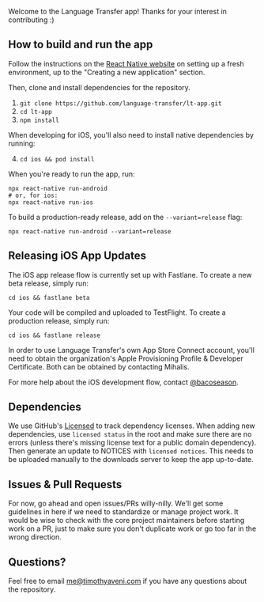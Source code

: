 Welcome to the Language Transfer app! Thanks for your interest in contributing :)

## How to build and run the app

Follow the instructions on the [React Native website](https://reactnative.dev/docs/environment-setup) on setting up a fresh environment, up to the "Creating a new application" section.

Then, clone and install dependencies for the repository.

1. `git clone https://github.com/language-transfer/lt-app.git`
2. `cd lt-app`
3. `npm install`

When developing for iOS, you'll also need to install native dependencies by running:

4. `cd ios && pod install`

When you're ready to run the app, run:

    npx react-native run-android
    # or, for ios:
    npx react-native run-ios

To build a production-ready release, add on the `--variant=release` flag:

    npx react-native run-android --variant=release

## Releasing iOS App Updates

The iOS app release flow is currently set up with Fastlane. To create a new beta release, simply run:

    cd ios && fastlane beta

Your code will be compiled and uploaded to TestFlight. To create a production release, simply run:

    cd ios && fastlane release

In order to use Language Transfer's own App Store Connect account, you'll need to obtain the organization's Apple Provisioning Profile & Developer Certificate. Both can be obtained by contacting Mihalis.

For more help about the iOS development flow, contact [@bacoseason](mailto:michael@schonfeld.org).

## Dependencies

We use GitHub's [Licensed](https://github.com/github/licensed) to track dependency licenses. When adding new dependencies, use `licensed status` in the root and make sure there are no errors (unless there's missing license text for a public domain dependency). Then generate an update to NOTICES with `licensed notices`. This needs to be uploaded manually to the downloads server to keep the app up-to-date.

## Issues & Pull Requests

For now, go ahead and open issues/PRs willy-nilly. We'll get some guidelines in here if we need to standardize or manage project work. It would be wise to check with the core project maintainers before starting work on a PR, just to make sure you don't duplicate work or go too far in the wrong direction.

## Questions?

Feel free to email me@timothyaveni.com if you have any questions about the repository.
